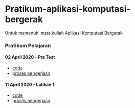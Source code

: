 # Pratikum-aplikasi-komputasi-bergerak
Untuk memenuhi mata kuliah Aplikasi Komputasi Bergerak

### Pratikum Pelajaran

#### 02 April 2020 - Pre Test
 - [code](https://github.com/radhikayusuf/pratikum-aplikasi-komputasi-bergerak/tree/80af9d5baf323e6fccb544b2c596f67e8ab117f4)
 - [proses pengerjaan](https://github.com/radhikayusuf/pratikum-aplikasi-komputasi-bergerak/pull/1)


#### 11 April 2020 - Latihan 1
 - [code](https://github.com/radhikayusuf/pratikum-aplikasi-komputasi-bergerak)
 - [proses pengerjaan](https://github.com/radhikayusuf/pratikum-aplikasi-komputasi-bergerak/pull/2)
